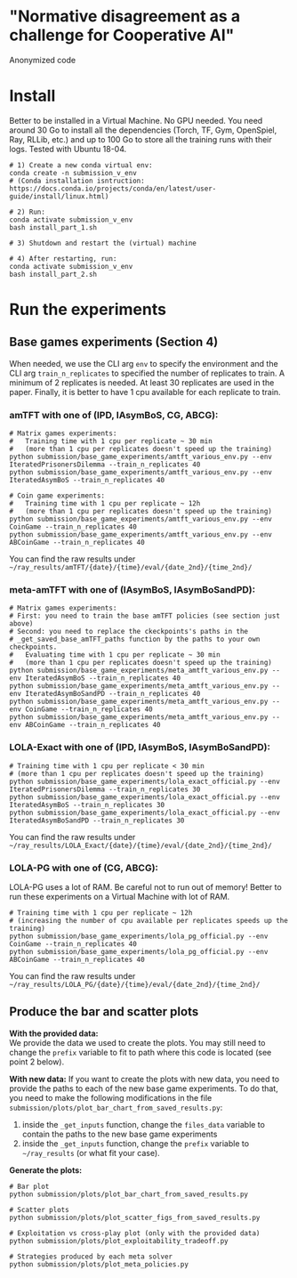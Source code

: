 # "Normative disagreement as a challenge for Cooperative AI"
Anonymized code

# Install

Better to be installed in a Virtual Machine. No GPU needed.
You need around 30 Go to install all the dependencies 
(Torch, TF, Gym, OpenSpiel, Ray, RLLib, etc.) 
and up to 100 Go to 
store all the training runs with their logs. 
Tested with Ubuntu 18-04.

```
# 1) Create a new conda virtual env:
conda create -n submission_v_env
# (Conda installation isntruction: https://docs.conda.io/projects/conda/en/latest/user-guide/install/linux.html)

# 2) Run:
conda activate submission_v_env
bash install_part_1.sh

# 3) Shutdown and restart the (virtual) machine

# 4) After restarting, run:
conda activate submission_v_env
bash install_part_2.sh
```

# Run the experiments

## Base games experiments (Section 4) 

When needed, we use the CLI arg `env` to specify the 
environment and the CLI arg `train_n_replicates` to 
specified the number of replicates to train. 
A minimum of 2 replicates is needed. 
At least 30 replicates are used in the paper.
Finally, it is better to have 1 cpu available 
for each replicate to train.


### amTFT with one of (IPD, IAsymBoS, CG, ABCG):

```
# Matrix games experiments: 
#   Training time with 1 cpu per replicate ~ 30 min 
#   (more than 1 cpu per replicates doesn't speed up the training)
python submission/base_game_experiments/amtft_various_env.py --env IteratedPrisonersDilemma --train_n_replicates 40
python submission/base_game_experiments/amtft_various_env.py --env IteratedAsymBoS --train_n_replicates 40

# Coin game experiments: 
#   Training time with 1 cpu per replicate ~ 12h
#   (more than 1 cpu per replicates doesn't speed up the training)
python submission/base_game_experiments/amtft_various_env.py --env CoinGame --train_n_replicates 40
python submission/base_game_experiments/amtft_various_env.py --env ABCoinGame --train_n_replicates 40
```

You can find the raw results under `~/ray_results/amTFT/{date}/{time}/eval/{date_2nd}/{time_2nd}/`



### meta-amTFT with one of (IAsymBoS, IAsymBoSandPD):

```
# Matrix games experiments: 
# First: you need to train the base amTFT policies (see section just above)
# Second: you need to replace the ckeckpoints's paths in the 
# _get_saved_base_amTFT_paths function by the paths to your own checkpoints.  
#   Evaluating time with 1 cpu per replicate ~ 30 min 
#   (more than 1 cpu per replicates doesn't speed up the training)
python submission/base_game_experiments/meta_amtft_various_env.py --env IteratedAsymBoS --train_n_replicates 40
python submission/base_game_experiments/meta_amtft_various_env.py --env IteratedAsymBoSandPD --train_n_replicates 40
python submission/base_game_experiments/meta_amtft_various_env.py --env CoinGame --train_n_replicates 40
python submission/base_game_experiments/meta_amtft_various_env.py --env ABCoinGame --train_n_replicates 40
```


### LOLA-Exact with one of (IPD, IAsymBoS, IAsymBoSandPD):

```
# Training time with 1 cpu per replicate < 30 min 
# (more than 1 cpu per replicates doesn't speed up the training)
python submission/base_game_experiments/lola_exact_official.py --env IteratedPrisonersDilemma --train_n_replicates 30
python submission/base_game_experiments/lola_exact_official.py --env IteratedAsymBoS --train_n_replicates 30
python submission/base_game_experiments/lola_exact_official.py --env IteratedAsymBoSandPD --train_n_replicates 30
```

You can find the raw results under `~/ray_results/LOLA_Exact/{date}/{time}/eval/{date_2nd}/{time_2nd}/`


### LOLA-PG with one of (CG, ABCG):

LOLA-PG uses a lot of RAM. 
Be careful not to run out of memory!
Better to run these experiments on a Virtual Machine 
with lot of RAM.

```
# Training time with 1 cpu per replicate ~ 12h
# (increasing the number of cpu available per replicates speeds up the training)
python submission/base_game_experiments/lola_pg_official.py --env CoinGame --train_n_replicates 40
python submission/base_game_experiments/lola_pg_official.py --env ABCoinGame --train_n_replicates 40
```

You can find the raw results under `~/ray_results/LOLA_PG/{date}/{time}/eval/{date_2nd}/{time_2nd}/`

## Produce the bar and scatter plots


**With the provided data:**  
We provide the data we used to create the plots. 
You may still need to 
change the `prefix` variable to fit to path where 
this code is located (see point 2  below). 

**With new data:**
If you want to create the plots 
with new data, you need to provide the paths to 
each of the new base game experiments.
To do that, you need to make the following modifications in 
the file `submission/plots/plot_bar_chart_from_saved_results.py`:
1) inside the `_get_inputs` function, change the `files_data` 
   variable to contain the 
   paths to the new base game experiments 
2) inside the `_get_inputs` function, change the `prefix` 
   variable to `~/ray_results` 
   (or what fit your case). 

**Generate the plots:**  

```
# Bar plot
python submission/plots/plot_bar_chart_from_saved_results.py
 
# Scatter plots
python submission/plots/plot_scatter_figs_from_saved_results.py

# Exploitation vs cross-play plot (only with the provided data)
python submission/plots/plot_exploitability_tradeoff.py

# Strategies produced by each meta solver
python submission/plots/plot_meta_policies.py
```